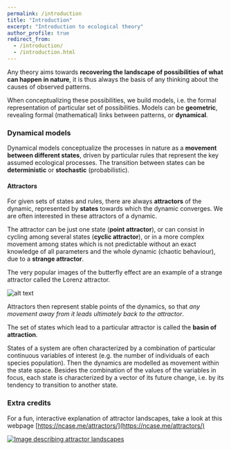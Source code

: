 ```yaml
---
permalink: /introduction
title: "Introduction"
excerpt: "Introduction to ecological theory"
author_profile: true
redirect_from: 
  - /introduction/
  - /introduction.html
---
```


Any theory aims towards **recovering the landscape of possibilities of what can happen in nature**, it is thus always the basis of any thinking about the causes of observed patterns.   

When conceptualizing these possibilities, we build models, i.e. the formal representation of particular set of possibilities. Models can be **geometric**, revealing formal (mathematical) links between patterns, or **dynamical**.   

### Dynamical models

Dynamical models conceptualize the processes in nature as a **movement between different states**, driven by particular rules that represent the key assumed ecological processes. The transition between states can be **deterministic** or **stochastic** (probabilistic). 

#### Attractors

For given sets of states and rules, there are always **attractors** of the dynamic, represented by **states** towards which the dynamic converges. We are often interested in these attractors of a dynamic.

The attractor can be just one state (**point attractor**), or can consist in cycling among several states (**cyclic attractor**), or in a more complex movement among states which is not predictable without an exact knowledge of all parameters and the whole dynamic (chaotic behaviour), due to a **strange attractor**. 

The very popular images of the butterfly effect are an example of a strange attractor called the Lorenz attractor.


![alt text](https://fromsystosys.netlify.com/post/2018-07-29-lorenz-attractor-animation-gganimate_files/lorenz_custom_pers_small.gif "Lorenz attractor")



Attractors then represent stable points of the dynamics, so that *any movement away from it leads ultimately back to the attractor*. 

The set of states which lead to a particular attractor is called the **basin of attraction**.

States of a system are often characterized by a combination of particular continuous variables of interest (e.g. the number of individuals of each species population). Then the dynamics are modelled as movement within the state space. Besides the combination of the values of the variables in focus, each state is characterized by a vector of its future change, i.e. by its tendency to transition to another state.

### Extra credits

For a fun, interactive explanation of attractor landscapes, take a look at this webpage [https://ncase.me/attractors/](https://ncase.me/attractors/)

[![Image describing attractor landscapes](https://www.mchogan.com/wp-content/uploads/2019/07/image-9.jpg "Attractor Landscapes by Nicky Case")](https://ncase.me/attractors/)

